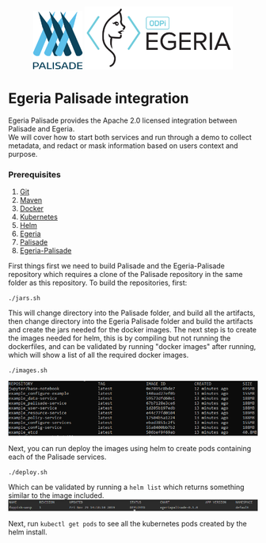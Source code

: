 <!-- SPDX-License-Identifier: CC-BY-4.0 -->
<!-- Copyright Contributors to the ODPi Egeria and Palisade project. -->
<p align="center">
  <img src="/images/PalisadeLogo.svg" width="100" />
  <img src="/images/ODPi_Egeria_Logo_color.png" width="300" /> 
</p>

# Egeria Palisade integration

Egeria Palisade provides the Apache 2.0 licensed integration between Palisade and Egeria.  
We will cover how to start both services and run through a demo to collect metadata, and redact or mask information based on users context and purpose.  

### Prerequisites
1. [Git](https://git-scm.com/)
1. [Maven](https://maven.apache.org/)
1. [Docker](https://www.docker.com/)
1. [Kubernetes](https://kubernetes.io/)
1. [Helm](https://helm.sh/)
1. [Egeria](https://github.com/odpi/egeria)
1. [Palisade](https://github.com/gchq/Palisade)
1. [Egeria-Palisade](https://github.com/odpi/egeria-palisade)


<p>First things first we need to build Palisade and the Egeria-Palisade 
repository which requires a clone of the Palisade repository in the same folder as this repository.
To build the repositories, first:
</p>

```
./jars.sh 
```

<p>
This will change directory into the Palisade folder, and build all the artifacts, then change directory into the Egeria Palisade folder and build the artifacts and create the jars needed for the docker images.  
The next step is to create the images needed for helm, this is by compiling but not running the dockerfiles, and can be validated by running "docker images" after running, which will show a list of all the required docker images.
</p>

```
./images.sh 
```
![dockerImages](images/dockerimages.PNG)

Next, you can run deploy the images using helm to create pods containing each of the Palisade services.
```
./deploy.sh 
```
Which can be validated by running a `helm list` which returns something similar to the image included.
![dockerImages](images/helmlist.PNG)

Next, run `kubectl get pods` to see all the kubernetes pods created by the helm install.

